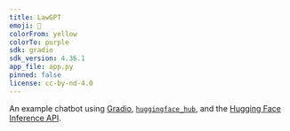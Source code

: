 ```yaml
---
title: LawGPT
emoji: 💬
colorFrom: yellow
colorTo: purple
sdk: gradio
sdk_version: 4.36.1
app_file: app.py
pinned: false
license: cc-by-nd-4.0
---
```


An example chatbot using [Gradio](https://gradio.app), [`huggingface_hub`](https://huggingface.co/docs/huggingface_hub/v0.22.2/en/index), and the [Hugging Face Inference API](https://huggingface.co/docs/api-inference/index).